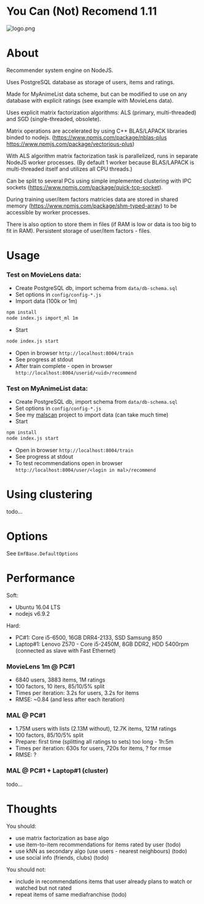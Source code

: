 # You Can (Not) Recomend 1.11 #

![logo.png](https://bitbucket.org/repo/X8Ao4b/images/2734498452-logo.png)

# About
Recommender system engine on NodeJS.

Uses PostgreSQL database as storage of users, items and ratings.

Made for MyAnimeList data scheme, but can be modified to use on any database with explicit ratings 
(see example with MovieLens data).

Uses explicit matrix factorization algorithms: ALS (primary, multi-threaded) and SGD (single-threaded, obsolete).

Matrix operations are accelerated by using C++ BLAS/LAPACK libraries binded to nodejs. (https://www.npmjs.com/package/nblas-plus https://www.npmjs.com/package/vectorious-plus)

With ALS algorithm matrix factorization task is parallelized, runs in separate NodeJS worker processes. 
(By default 1 worker because BLAS/LAPACK is multi-threaded itself and utilizes all CPU threads.) 

Can be split to several PCs using simple implemented clustering with IPC sockets (https://www.npmjs.com/package/quick-tcp-socket).

During training user/item factors matricies data are stored in shared memory (https://www.npmjs.com/package/shm-typed-array) to be accessible by worker processes.

There is also option to store them in files (if RAM is low or data is too big to fit in RAM). 
Persistent storage of user/item factors - files.


# Usage
### Test on MovieLens data:
- Create PostgreSQL db, import schema from `data/db-schema.sql`
- Set options in `config/config-*.js`
- Import data (100k or 1m)
```bash
npm install
node index.js import_ml 1m
```
- Start
```bash
node index.js start
```
- Open in browser `http://localhost:8004/train`
- See progress at stdout
- After train complete - open in browser `http://localhost:8004/userid/<uid>/recommend`

### Test on MyAnimeList data:
- Create PostgreSQL db, import schema from `data/db-schema.sql`
- Set options in `config/config-*.js`
- See my [malscan](github.com/ukrbublik/malscan) project to import data (can take much time)
- Start
```bash
npm install
node index.js start
```
- Open in browser `http://localhost:8004/train`
- See progress at stdout
- To test recommendations open in browser `http://localhost:8004/user/<login in mal>/recommend`


# Using clustering
todo...


# Options
See `EmfBase.DefaultOptions`


# Performance
Soft: 

- Ubuntu 16.04 LTS
- nodejs v6.9.2

Hard:

- PC#1: Core i5-6500, 16GB DRR4-2133, SSD Samsung 850
- Laptop#1: Lenovo Z570 - Core i5-2450M, 8GB DDR2, HDD 5400rpm (connected as slave with Fast Ethernet)

### MovieLens 1m @ PC#1
- 6840 users, 3883 items, 1M ratings
- 100 factors, 10 iters, 85/10/5% split
- Times per iteration: 3.2s for users, 3.2s for items
- RMSE: ~0.84 (and less after each iteration)

### MAL @ PC#1
- 1.75M users with lists (2.13M without), 12.7K items, 121M ratings
- 100 factors, 85/10/5% split
- Prepare: first time (splitting all ratings to sets) too long - 1h:5m
- Times per iteration: 630s for users, 720s for items, ? for rmse
- RMSE: ?

### MAL @ PC#1 + Laptop#1 (cluster)
todo...


# Thoughts
You should:

- use matrix factorization as base algo
- use item-to-item recommendations for items rated by user (todo)
- use kNN as secondary algo (use users - nearest neighbours) (todo)
- use social info (friends, clubs) (todo)

You should not:

- include in recommendations items that user already plans to watch or watched but not rated
- repeat items of same mediafranchise (todo)
